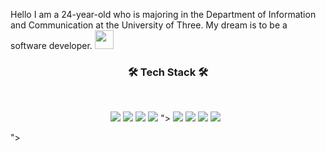 Hello I am a 24-year-old who is majoring in the Department of Information and Communication at the University of Three. My dream is to be a software developer. <img src="https://camo.githubusercontent.com/d3359cb00ab0b5ed8f2e1fe3fceb4fbaf3b614340f8c0db99c17b9f50b351770/68747470733a2f2f656d6f6a69732e736c61636b6d6f6a69732e636f6d2f656d6f6a69732f696d616765732f313533313834393433302f343234362f626c6f622d73756e676c61737365732e6769663f31353331383439343330" width="30" data-animated-image="" data-canonical-src="https://emojis.slackmojis.com/emojis/images/1531849430/4246/blob-sunglasses.gif?1531849430" style="max-width: 100%;">

<!--
**tmdwls5562/tmdwls5562** is a ✨ _special_ ✨ repository because its `README.md` (this file) appears on your GitHub profile.

Here are some ideas to get you started:

- 🔭 I’m currently working on ...
- 🌱 I’m currently learning ...
- 👯 I’m looking to collaborate on ...
- 🤔 I’m looking for help with ...
- 💬 Ask me about ...
- 📫 How to reach me: ...
- 😄 Pronouns: ...
- ⚡ Fun fact: ...
-->
<h3 align="center"><b>🛠 Tech Stack 🛠</b></h3>
</br>
<p align="center">
<img src="https://img.shields.io/badge/HTML5-E34F26?style=flat-square&logo=HTML5&logoColor=white%22/%3E</a> &nbsp">
<img src="https://img.shields.io/badge/CSS3-1572B6?style=flat-square&logo=CSS3&logoColor=white%22/%3E</a> &nbsp">
<img src="https://img.shields.io/badge/JavaScript-F7DF1E?style=flat-square&logo=JavaScript&logoColor=white%22/%3E</a> &nbsp">
<img src="https://img.shields.io/badge/Node.js-339933?style=flat-square&logo=Node.js&logoColor=white%22/%3E</a> &nbsp">
<!-- <img src="https://img.shields.io/badge/Android-3DDC84?style=flat-square&logo=Android&logoColor=white%22/%3E</a> &nbsp -->">
<img src="https://img.shields.io/badge/MongoDB-47A248?style=flat-square&logo=MongoDB&logoColor=white%22/%3E</a> &nbsp ">
<img src="https://img.shields.io/badge/MySQL-4479A1?style=flat-square&logo=MySQL&logoColor=white%22/%3E</a> &nbsp ">
<img src="https://img.shields.io/badge/c++-00599C?style=flat-square&logo=c%2B%2B&logoColor=white%22/%3E</a> &nbsp ">
<img src="https://img.shields.io/badge/Amazon AWS-232F3E?style=flat-square&logo=Amazon%20AWS&logoColor=white"/></a> &nbsp </p>">
